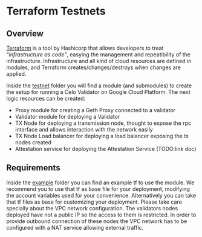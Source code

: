 # Terraform Testnets

## Overview

[Terraform](https://www.terraform.io) is a tool by Hashicorp that allows developers to treat _"infrastructure as code"_, easying the management and repeatibility of the
infrastructure.
Infrastructure and all kind of cloud resources are defined in modules, and Terraform creates/changes/destroys when changes are applied.

Inside the [testnet](./testnet) folder you will find a module (and submodules) to create the setup for running a Celo Validator on Google Cloud Platform. The next logic resources can be created:

- Proxy module for creating a Geth Proxy connected to a validator
- Validator module for deploying a Validator
- TX Node for deploying a transmission node, thought to expose the rpc interface and allows interaction with the network easily
- TX Node Load balancer for deploying a load balancer exposing the tx nodes created
- Attestation service for deploying the Attestation Service (TODO:link doc)

## Requirements

Inside the [example](./example) folder you can find an example tf to use the module. We recommend you to use that tf as base file for your deployment, modifying the account variables used for your convenience.
Alternatively you can take that tf files as base for customizing your deployment. Please take care specially about the VPC network configuration. The validators nodes deployed have not a public IP so the access to them is restricted. In order to provide outbound connection of these nodes the VPC network has to be configured with a NAT service allowing external traffic.
